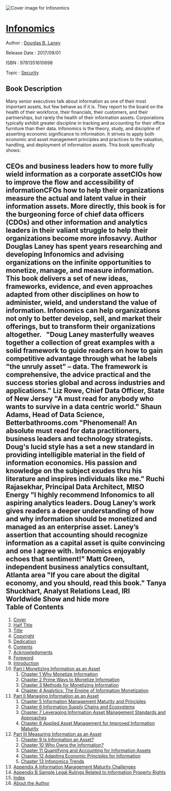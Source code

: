 ![Cover image for Infonomics](https://imgdetail.ebookreading.net/cover/cover/20200215/EB9781351610698.jpg)

[Infonomics](https://ebookreading.net/view/book/Infonomics-EB9781351610698_1.html "Infonomics")
====================================================================================================================

Author : [Douglas B. Laney](https://ebookreading.net/search/author/Douglas+B.+Laney)

Release Date : 2017/09/01

ISBN : 9781351610698

Topic : [Security](https://ebookreading.net/search/category/security)

Book Description
-----------------

 Many senior executives talk about information as one of their most important assets, but few behave as if it is. They report to the board on the health of their workforce, their financials, their customers, and their partnerships, but rarely the health of their information assets. Corporations typically exhibit greater discipline in tracking and accounting for their office furniture than their data. 
Infonomics is the theory, study, and discipline of asserting economic significance to information. It strives to apply both economic and asset management principles and practices to the valuation, handling, and deployment of information assets. This book specifically shows:
 
CEOs and business leaders how to more fully wield information as a corporate assetCIOs how to improve the flow and accessibility of informationCFOs how to help their organizations measure the actual and latent value in their information assets. More directly, this book is for the burgeoning force of chief data officers (CDOs) and other information and analytics leaders in their valiant struggle to help their organizations become more infosavvy. 
Author Douglas Laney has spent years researching and developing Infonomics and advising organizations on the infinite opportunities to monetize, manage, and measure information. This book delivers a set of new ideas, frameworks, evidence, and even approaches adapted from other disciplines on how to administer, wield, and understand the value of information. Infonomics can help organizations not only to better develop, sell, and market their offerings, but to transform their organizations altogether.
 
"Doug Laney masterfully weaves together a collection of great examples with a solid framework to guide readers on how to gain competitive advantage through what he labels "the unruly asset" – data. The framework is comprehensive, the advice practical and the success stories global and across industries and applications." Liz Rowe, Chief Data Officer, State of New Jersey
"A must read for anybody who wants to survive in a data centric world." Shaun Adams, Head of Data Science, Betterbathrooms.com
"Phenomenal! An absolute must read for data practitioners, business leaders and technology strategists. Doug's lucid style has a set a new standard in providing intelligible material in the field of information economics. His passion and knowledge on the subject exudes thru his literature and inspires individuals like me." Ruchi Rajasekhar, Principal Data Architect, MISO Energy
"I highly recommend Infonomics to all aspiring analytics leaders. Doug Laney’s work gives readers a deeper understanding of how and why information should be monetized and managed as an enterprise asset. Laney’s assertion that accounting should recognize information as a capital asset is quite convincing and one I agree with. Infonomics enjoyably echoes that sentiment!" Matt Green, independent business analytics consultant, Atlanta area
"If you care about the digital economy, and you should, read this book." Tanya Shuckhart, Analyst Relations Lead, IRI Worldwide
        Show and hide more                
Table of Contents
-----------------

1. [Cover](https://ebookreading.net/view/book/Infonomics-EB9781351610698_1.html)
1. [Half Title](https://ebookreading.net/view/book/Infonomics-EB9781351610698_3.html#front)
1. [Title](https://ebookreading.net/view/book/Infonomics-EB9781351610698_4.html)
1. [Copyright](https://ebookreading.net/view/book/Infonomics-EB9781351610698_5.html)
1. [Dedication](https://ebookreading.net/view/book/Infonomics-EB9781351610698_6.html)
1. [Contents](https://ebookreading.net/view/book/Infonomics-EB9781351610698_7.html)
1. [Acknowledgments](https://ebookreading.net/view/book/Infonomics-EB9781351610698_8.html)
1. [Foreword](https://ebookreading.net/view/book/Infonomics-EB9781351610698_9.html)
1. [Introduction](https://ebookreading.net/view/book/Infonomics-EB9781351610698_10.html)
1. [Part I Monetizing Information as an Asset](https://ebookreading.net/view/book/Infonomics-EB9781351610698_11.html)
    1. [Chapter 1 Why Monetize Information](https://ebookreading.net/view/book/Infonomics-EB9781351610698_12.html)
    1. [Chapter 2 Prime Ways to Monetize Information](https://ebookreading.net/view/book/Infonomics-EB9781351610698_13.html)
    1. [Chapter 3 Methods for Monetizing Information](https://ebookreading.net/view/book/Infonomics-EB9781351610698_14.html)
    1. [Chapter 4 Analytics: The Engine of Information Monetization](https://ebookreading.net/view/book/Infonomics-EB9781351610698_15.html)
1. [Part II Managing Information as an Asset](https://ebookreading.net/view/book/Infonomics-EB9781351610698_16.html)
    1. [Chapter 5 Information Management Maturity and Principles](https://ebookreading.net/view/book/Infonomics-EB9781351610698_17.html)
    1. [Chapter 6 Information Supply Chains and Ecosystems](https://ebookreading.net/view/book/Infonomics-EB9781351610698_18.html)
    1. [Chapter 7 Leveraging Information Asset Management Standards and Approaches](https://ebookreading.net/view/book/Infonomics-EB9781351610698_19.html)
    1. [Chapter 8 Applied Asset Management for Improved Information Maturity](https://ebookreading.net/view/book/Infonomics-EB9781351610698_20.html)
1. [Part III Measuring Information as an Asset](https://ebookreading.net/view/book/Infonomics-EB9781351610698_21.html)
    1. [Chapter 9 Is Information an Asset?](https://ebookreading.net/view/book/Infonomics-EB9781351610698_22.html)
    1. [Chapter 10 Who Owns the Information?](https://ebookreading.net/view/book/Infonomics-EB9781351610698_23.html)
    1. [Chapter 11 Quantifying and Accounting for Information Assets](https://ebookreading.net/view/book/Infonomics-EB9781351610698_24.html)
    1. [Chapter 12 Adapting Economic Principles for Information](https://ebookreading.net/view/book/Infonomics-EB9781351610698_25.html)
    1. [Chapter 13 Infonomics Trends](https://ebookreading.net/view/book/Infonomics-EB9781351610698_26.html)
1. [Appendix A Information Management Maturity Challenges](https://ebookreading.net/view/book/Infonomics-EB9781351610698_27.html)
1. [Appendix B Sample Legal Rulings Related to Information Property Rights](https://ebookreading.net/view/book/Infonomics-EB9781351610698_28.html)
1. [Index](https://ebookreading.net/view/book/Infonomics-EB9781351610698_29.html)
1. [About the Author](https://ebookreading.net/view/book/Infonomics-EB9781351610698_30.html)
